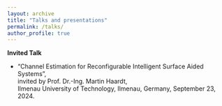 ```yaml
---
layout: archive
title: "Talks and presentations"
permalink: /talks/
author_profile: true
---
```


**Invited Talk**  
* “Channel Estimation for Reconfigurable Intelligent Surface Aided Systems”,  
invited by Prof. Dr.-Ing. Martin Haardt,  
Ilmenau University of Technology, Ilmenau, Germany, September 23, 2024.

